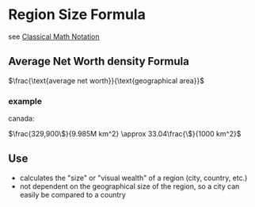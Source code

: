 # Region Size Formula

see [Classical Math Notation](Classical%20Math%20Notation%20eb53679093ce497baa118d7bfde14d6c.md)

## Average Net Worth density Formula

$\frac{\text{average net worth}}{\text{geographical area}}$ 

### example

canada:

$\frac{329,900\$}{9.985M km^2} \approx 33.04\frac{\$}{1000 km^2}$

## Use

- calculates the "size" or "visual wealth" of a region (city, country, etc.)
- not dependent on the geographical size of the region, so a city can easily be compared to a country